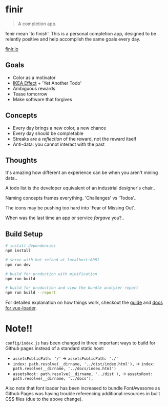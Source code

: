 # finir

> A completion app.

fenir mean 'to finish'. This is a personal completion app, designed to be relently positive and help accomplish the same goals every day.

[finir.io](finir.io)

## Goals

* Color as a motivator
* [IKEA Effect](https://en.wikipedia.org/wiki/IKEA_effect) + 'Yet Another Todo'
* Ambiguous rewards
* Tease tomorrow
* Make software that forgives

## Concepts

* Every day brings a new color, a new chance
* Every day should be completable
* Streaks are a *reflection* of the reward, not the reward itself
* Anti-data: you cannot interact with the past

## Thoughts

It's amazing how different an experience can be when you aren't mining data..

A todo list is the developer equivalent of an industrial designer's chair..

Naming concepts frames everything. 'Challenges' vs 'Todos'..

The icons may be pushing too hard into 'Fear of Missing Out'..

When was the last time an app or service _forgave_ you?..

## Build Setup

``` bash
# install dependencies
npm install

# serve with hot reload at localhost:8081
npm run dev

# build for production with minification
npm run build

# build for production and view the bundle analyzer report
npm run build --report
```

For detailed explanation on how things work, checkout the [guide](http://vuejs-templates.github.io/webpack/) and [docs for vue-loader](http://vuejs.github.io/vue-loader).

# Note!!

`config/index.js` has been changed in three important ways to build for 
Github pages instead of a standard static host:

* `assetsPublicPath: '/'` -> `assetsPublicPath: './'`
* `index: path.resolve(__dirname, '../dist/index.html'),` -> `index: path.resolve(__dirname, '../docs/index.html')`
* `assetsRoot: path.resolve(__dirname, '../dist'),` -> `assetsRoot: path.resolve(__dirname, '../docs'),`

Also note that font loader has been increased to bundle FontAwesome as Github Pages
was having trouble referencing additional resources in built CSS files
(due to the above change).